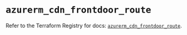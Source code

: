 # `azurerm_cdn_frontdoor_route`

Refer to the Terraform Registry for docs: [`azurerm_cdn_frontdoor_route`](https://registry.terraform.io/providers/hashicorp/azurerm/4.21.1/docs/resources/cdn_frontdoor_route).
